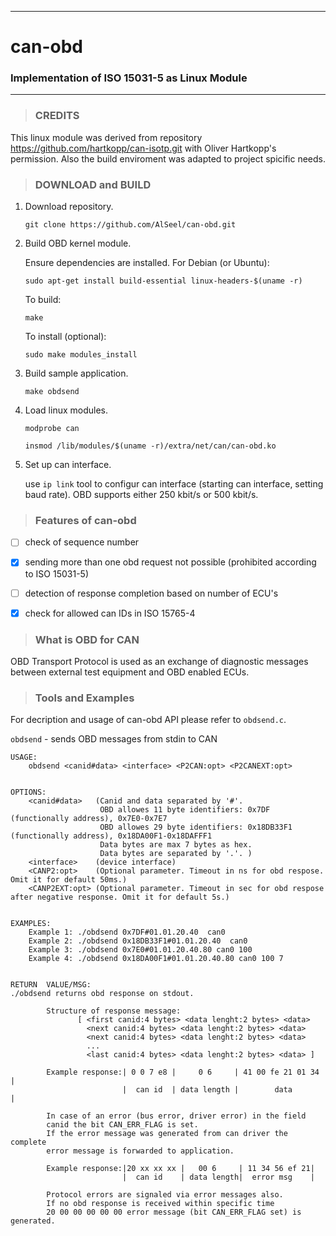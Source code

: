 ----------------------------------------------------------------------------
# can-obd
### Implementation of  ISO 15031-5 as Linux Module

----------------------------------------------------------------------------

> ### CREDITS


This linux module was derived from repository https://github.com/hartkopp/can-isotp.git
with Oliver Hartkopp's permission. Also the build 
enviroment was adapted to project spicific needs.

> ### DOWNLOAD and BUILD

1. Download repository.

      `git clone https://github.com/AlSeel/can-obd.git`

2. Build OBD kernel module.

   Ensure dependencies are installed.  For Debian (or Ubuntu):
   
      `sudo apt-get install build-essential linux-headers-$(uname -r)`

   To build:
   
      `make`

   To install (optional):
   
      `sudo make modules_install`
      
3. Build sample application. 

      `make obdsend`

4. Load linux modules.

      `modprobe can`
      
      `insmod /lib/modules/$(uname -r)/extra/net/can/can-obd.ko`
   
5. Set up can interface.

      use `ip link` tool to configur can interface (starting can interface, setting baud rate). 
      OBD supports either 250 kbit/s or 500 kbit/s.
     

> ### Features of can-obd

- [ ] check of sequence number
- [x] sending more than one obd request not possible (prohibited 
  according to ISO 15031-5)
- [ ] detection of response completion based on number of ECU's
- [x] check for allowed can IDs in ISO 15765-4


> ### What is OBD for CAN

  OBD Transport Protocol is used as an exchange of diagnostic messages
  between external test equipment and OBD enabled ECUs.

> ### Tools and Examples

For decription and usage of can-obd API please refer to `obdsend.c`. 

`obdsend` - sends OBD messages from stdin to CAN
  
```
USAGE:     
    obdsend <canid#data> <interface> <P2CAN:opt> <P2CANEXT:opt>


OPTIONS:
    <canid#data>   (Canid and data separated by '#'. 
                    OBD allowes 11 byte identifiers: 0x7DF (functionally address), 0x7E0-0x7E7
                    OBD allowes 29 byte identifiers: 0x18DB33F1 (functionally address), 0x18DA00F1-0x18DAFFF1
                    Data bytes are max 7 bytes as hex.
                    Data bytes are separated by '.'. )
    <interface>    (device interface)
    <CANP2:opt>    (Optional parameter. Timeout in ns for obd respose. Omit it for default 50ms.)
    <CANP2EXT:opt> (Optional parameter. Timeout in sec for obd respose after negative response. Omit it for default 5s.)


EXAMPLES:
    Example 1: ./obdsend 0x7DF#01.01.20.40  can0
    Example 2: ./obdsend 0x18DB33F1#01.01.20.40  can0
    Example 3: ./obdsend 0x7E0#01.01.20.40.80 can0 100
    Example 4: ./obdsend 0x18DA00F1#01.01.20.40.80 can0 100 7


RETURN  VALUE/MSG:
./obdsend returns obd response on stdout.

        Structure of response message: 
               [ <first canid:4 bytes> <data lenght:2 bytes> <data> 
                 <next canid:4 bytes> <data lenght:2 bytes> <data> 
                 <next canid:4 bytes> <data lenght:2 bytes> <data> 
                 ...
                 <last canid:4 bytes> <data lenght:2 bytes> <data> ]

        Example response:| 0 0 7 e8 |     0 6     | 41 00 fe 21 01 34 |
                         |  can id  | data length |        data       |
                
        In case of an error (bus error, driver error) in the field
        canid the bit CAN_ERR_FLAG is set.
        If the error message was generated from can driver the complete
        error message is forwarded to application.
	
        Example response:|20 xx xx xx |   00 6     | 11 34 56 ef 21|
                         |  can id    | data length|  error msg    |

        Protocol errors are signaled via error messages also.
        If no obd response is received within specific time 
        20 00 00 00 00 00 error message (bit CAN_ERR_FLAG set) is generated.
```

